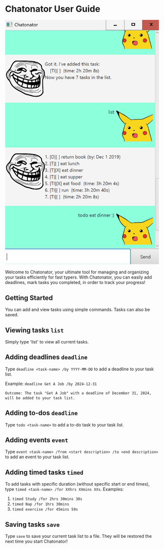# Chatonator User Guide

![img.png](Ui.png)

Welcome to Chatonator, your ultimate tool for managing and organizing 
your tasks efficiently for fast typers. With Chatonator, you can easily add deadlines, 
mark tasks you completed, in order to track your progress!

## Getting Started 
You can add and view tasks using simple commands. Tasks can also be saved.

## Viewing tasks `list`
Simply type 'list' to view all current tasks.

## Adding deadlines `deadline`
Type `deadline <task-name> /by YYYY-MM-DD` to add a deadline to your task list.

Example: `deadline Get A Job /by 2024-12-31`
```
Outcome: The task "Get A Job" with a deadline of December 31, 2024, will be added to your task list.
```

## Adding to-dos `deadline`
Type `todo <task-name>` to add a to-do task to your task list.

## Adding events `event`
Type `event <task-name> /from <start description> /to <end description>` to add an event to your task list.

## Adding timed tasks `timed`
To add tasks with specific duration (without specific start or end times),
type `timed <task-name> /for XXhrs XXmins XXs`.
Examples:
1. `timed Study /for 2hrs 30mins 30s`
2. `timed Nap /for 1hrs 30mins` 
3. `timed exercise /for 45mins 59s`


## Saving tasks `save`
Type `save` to save your current task list to a file.
They will be restored the next time you start Chatonator!

